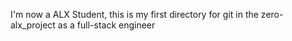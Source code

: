 I'm now a ALX Student, this is my first directory for git in the zero-alx_project as a full-stack engineer